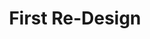 ---
year: 2019
title: First Re-Design
description: Complete application re-design 
weight: 2 # Reihenfolge der Schritte
---